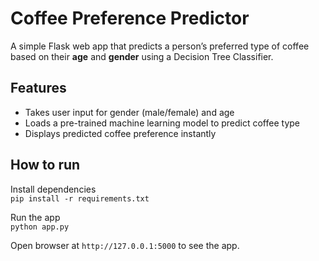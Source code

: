 # Coffee Preference Predictor

A simple Flask web app that predicts a person’s preferred type of coffee based on their **age** and **gender** using a Decision Tree Classifier.

## Features

- Takes user input for gender (male/female) and age
- Loads a pre-trained machine learning model to predict coffee type
- Displays predicted coffee preference instantly

## How to run
Install dependencies <br>
`pip install -r requirements.txt`

Run the app <br>
`python app.py`

Open browser at `http://127.0.0.1:5000` to see the app.
